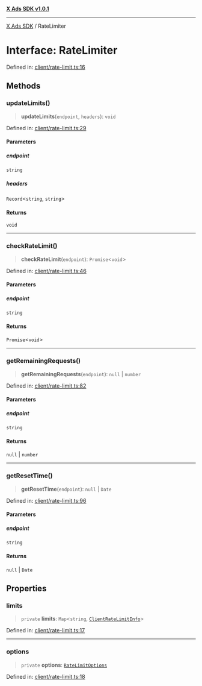[**X Ads SDK v1.0.1**](../README.md)

***

[X Ads SDK](../globals.md) / RateLimiter

# Interface: RateLimiter

Defined in: [client/rate-limit.ts:16](https://github.com/kage1020/x-ads-sdk/blob/main/src/client/rate-limit.ts#L16)

## Methods

### updateLimits()

> **updateLimits**(`endpoint`, `headers`): `void`

Defined in: [client/rate-limit.ts:29](https://github.com/kage1020/x-ads-sdk/blob/main/src/client/rate-limit.ts#L29)

#### Parameters

##### endpoint

`string`

##### headers

`Record`\<`string`, `string`\>

#### Returns

`void`

***

### checkRateLimit()

> **checkRateLimit**(`endpoint`): `Promise`\<`void`\>

Defined in: [client/rate-limit.ts:46](https://github.com/kage1020/x-ads-sdk/blob/main/src/client/rate-limit.ts#L46)

#### Parameters

##### endpoint

`string`

#### Returns

`Promise`\<`void`\>

***

### getRemainingRequests()

> **getRemainingRequests**(`endpoint`): `null` \| `number`

Defined in: [client/rate-limit.ts:82](https://github.com/kage1020/x-ads-sdk/blob/main/src/client/rate-limit.ts#L82)

#### Parameters

##### endpoint

`string`

#### Returns

`null` \| `number`

***

### getResetTime()

> **getResetTime**(`endpoint`): `null` \| `Date`

Defined in: [client/rate-limit.ts:96](https://github.com/kage1020/x-ads-sdk/blob/main/src/client/rate-limit.ts#L96)

#### Parameters

##### endpoint

`string`

#### Returns

`null` \| `Date`

## Properties

### limits

> `private` **limits**: `Map`\<`string`, [`ClientRateLimitInfo`](ClientRateLimitInfo.md)\>

Defined in: [client/rate-limit.ts:17](https://github.com/kage1020/x-ads-sdk/blob/main/src/client/rate-limit.ts#L17)

***

### options

> `private` **options**: [`RateLimitOptions`](RateLimitOptions.md)

Defined in: [client/rate-limit.ts:18](https://github.com/kage1020/x-ads-sdk/blob/main/src/client/rate-limit.ts#L18)
